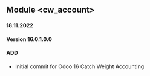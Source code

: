 ## Module <cw_account>

#### 18.11.2022
#### Version 16.0.1.0.0
#### ADD
- Initial commit for Odoo 16 Catch Weight Accounting
